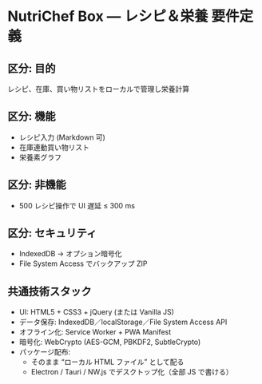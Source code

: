 # NutriChef Box ― レシピ＆栄養 要件定義

## 区分: 目的
レシピ、在庫、買い物リストをローカルで管理し栄養計算

## 区分: 機能
- レシピ入力 (Markdown 可)
- 在庫連動買い物リスト
- 栄養素グラフ

## 区分: 非機能
- 500 レシピ操作で UI 遅延 ≤ 300 ms

## 区分: セキュリティ
- IndexedDB → オプション暗号化
- File System Access でバックアップ ZIP

## 共通技術スタック
- UI: HTML5 + CSS3 + jQuery (または Vanilla JS)
- データ保存: IndexedDB／localStorage／File System Access API
- オフライン化: Service Worker + PWA Manifest
- 暗号化: WebCrypto (AES-GCM, PBKDF2, SubtleCrypto)
- パッケージ配布:
  - そのまま “ローカル HTML ファイル” として配る
  - Electron / Tauri / NW.js でデスクトップ化（全部 JS で書ける）
